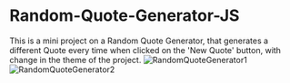 # Random-Quote-Generator-JS
This is a mini project on a Random Quote Generator, that generates a different Quote every time when clicked on the 'New Quote' button, with change in the theme of the project.
![RandomQuoteGenerator1](https://github.com/Yaswanth2k4/Random-Quote-Generator-JS/assets/118299901/a3d399f4-cad3-4e35-953f-7c47ce718eba)
![RandomQuoteGenerator2](https://github.com/Yaswanth2k4/Random-Quote-Generator-JS/assets/118299901/b8fa77b2-a26b-47eb-ac86-22aad6d06af4)
